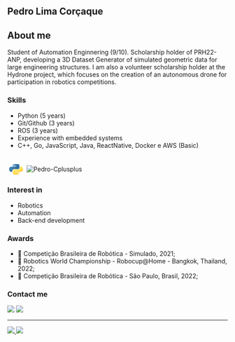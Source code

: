 ## Pedro Lima Corçaque

## About me

Student of Automation Enginnering (9/10). Scholarship holder of PRH22-ANP, developing a 3D Dataset Generator of simulated geometric data for large engineering structures. I am also a volunteer scholarship holder at the Hydrone project, which focuses on the creation of an autonomous drone for participation in robotics competitions.

### Skills

- Python      (5 years)
- Git/Github  (3 years)
- ROS         (3 years)
- Experience with embedded systems
- C++, Go, JavaScript, Java, ReactNative, Docker e AWS (Basic)

<div style="display: inline_block"><br>
  <!-- Python -->
  <img align="center" alt="Pedro-Python" height="30" width="40" src="https://raw.githubusercontent.com/devicons/devicon/master/icons/python/python-original.svg">
  
  <!-- C++ -->
  <img align="center" alt="Pedro-Cplusplus" height="30" width="40" src="https://raw.githubusercontent.com/simple-icons/simple-icons/develop/icons/cplusplus.svg">
  
</div>

### Interest in

- Robotics
- Automation
- Back-end development

### Awards

- 🥈 Competição Brasileira de Robótica - Simulado, 2021;
- 🥇 Robotics World Championship - Robocup@Home - Bangkok, Thailand, 2022;
- 🥇 Competição Brasileira de Robótica - São Paulo, Brasil, 2022;
  
### Contact me
  
<div>
  <a href = "mailto:pedrollcorc@gmail.com"><img src="https://img.shields.io/badge/-Gmail-%23333?style=for-the-badge&logo=gmail&logoColor=white" target="_blank"></a>
  <a href="https://www.linkedin.com/in/pedrocorcaque" target="_blank"><img src="https://img.shields.io/badge/-LinkedIn-%230077B5?style=for-the-badge&logo=linkedin&logoColor=white" target="_blank"></a>
</div>

___

<div align="left">
  <a href="https://github.com/PedroCorcaque">
  <img height="180em" src="https://github-readme-stats.vercel.app/api?username=PedroCorcaque&show_icons=true&theme=dark&include_all_commits=true&count_private=true" />
  <img height="180em" src="https://github-readme-stats.vercel.app/api/top-langs/?username=PedroCorcaque&layout=compact&langs_count=7&theme=dark"/>
</div>
